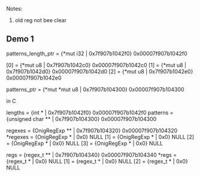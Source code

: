 Notes:

1. old reg not bee clear


## Demo 1

patterns_length_ptr = {*mut i32 | 0x7f907b1042f0} 0x00007f907b1042f0

[0] = {*mut u8 | 0x7f907b1042c0} 0x00007f907b1042c0
[1] = {*mut u8 | 0x7f907b1042d0} 0x00007f907b1042d0
[2] = {*mut u8 | 0x7f907b1042e0} 0x00007f907b1042e0

patterns_ptr = {*mut *mut u8 | 0x7f907b104300} 0x00007f907b104300

in C

lengths = {int * | 0x7f907b1042f0} 0x00007f907b1042f0
patterns = {unsigned char ** | 0x7f907b104300} 0x00007f907b104300

regexes = {OnigRegExp ** | 0x7f907b104320} 0x00007f907b104320
 *regexes = {OnigRegExp * | 0x0} NULL
 [1] = {OnigRegExp * | 0x0} NULL
 [2] = {OnigRegExp * | 0x0} NULL
 [3] = {OnigRegExp * | 0x0} NULL

regs = {regex_t ** | 0x7f907b104340} 0x00007f907b104340
 *regs = {regex_t * | 0x0} NULL
 [1] = {regex_t * | 0x0} NULL
 [2] = {regex_t * | 0x0} NULL
